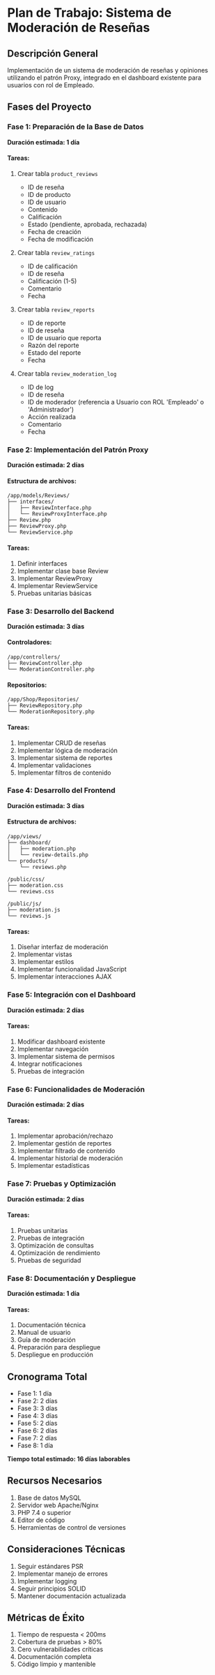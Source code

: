 # Plan de Trabajo: Sistema de Moderación de Reseñas

## Descripción General
Implementación de un sistema de moderación de reseñas y opiniones utilizando el patrón Proxy, integrado en el dashboard existente para usuarios con rol de Empleado.

## Fases del Proyecto

### Fase 1: Preparación de la Base de Datos
**Duración estimada: 1 día**

#### Tareas:
1. Crear tabla `product_reviews`
   - ID de reseña
   - ID de producto
   - ID de usuario
   - Contenido
   - Calificación
   - Estado (pendiente, aprobada, rechazada)
   - Fecha de creación
   - Fecha de modificación

2. Crear tabla `review_ratings`
   - ID de calificación
   - ID de reseña
   - Calificación (1-5)
   - Comentario
   - Fecha

3. Crear tabla `review_reports`
   - ID de reporte
   - ID de reseña
   - ID de usuario que reporta
   - Razón del reporte
   - Estado del reporte
   - Fecha

4. Crear tabla `review_moderation_log`
   - ID de log
   - ID de reseña
   - ID de moderador (referencia a Usuario con ROL 'Empleado' o 'Administrador')
   - Acción realizada
   - Comentario
   - Fecha

### Fase 2: Implementación del Patrón Proxy
**Duración estimada: 2 días**

#### Estructura de archivos:
```
/app/models/Reviews/
├── interfaces/
│   ├── ReviewInterface.php
│   └── ReviewProxyInterface.php
├── Review.php
├── ReviewProxy.php
└── ReviewService.php
```

#### Tareas:
1. Definir interfaces
2. Implementar clase base Review
3. Implementar ReviewProxy
4. Implementar ReviewService
5. Pruebas unitarias básicas

### Fase 3: Desarrollo del Backend
**Duración estimada: 3 días**

#### Controladores:
```
/app/controllers/
├── ReviewController.php
└── ModerationController.php
```

#### Repositorios:
```
/app/Shop/Repositories/
├── ReviewRepository.php
└── ModerationRepository.php
```

#### Tareas:
1. Implementar CRUD de reseñas
2. Implementar lógica de moderación
3. Implementar sistema de reportes
4. Implementar validaciones
5. Implementar filtros de contenido

### Fase 4: Desarrollo del Frontend
**Duración estimada: 3 días**

#### Estructura de archivos:
```
/app/views/
├── dashboard/
│   ├── moderation.php
│   └── review-details.php
└── products/
    └── reviews.php

/public/css/
├── moderation.css
└── reviews.css

/public/js/
├── moderation.js
└── reviews.js
```

#### Tareas:
1. Diseñar interfaz de moderación
2. Implementar vistas
3. Implementar estilos
4. Implementar funcionalidad JavaScript
5. Implementar interacciones AJAX

### Fase 5: Integración con el Dashboard
**Duración estimada: 2 días**

#### Tareas:
1. Modificar dashboard existente
2. Implementar navegación
3. Implementar sistema de permisos
4. Integrar notificaciones
5. Pruebas de integración

### Fase 6: Funcionalidades de Moderación
**Duración estimada: 2 días**

#### Tareas:
1. Implementar aprobación/rechazo
2. Implementar gestión de reportes
3. Implementar filtrado de contenido
4. Implementar historial de moderación
5. Implementar estadísticas

### Fase 7: Pruebas y Optimización
**Duración estimada: 2 días**

#### Tareas:
1. Pruebas unitarias
2. Pruebas de integración
3. Optimización de consultas
4. Optimización de rendimiento
5. Pruebas de seguridad

### Fase 8: Documentación y Despliegue
**Duración estimada: 1 día**

#### Tareas:
1. Documentación técnica
2. Manual de usuario
3. Guía de moderación
4. Preparación para despliegue
5. Despliegue en producción

## Cronograma Total
- Fase 1: 1 día
- Fase 2: 2 días
- Fase 3: 3 días
- Fase 4: 3 días
- Fase 5: 2 días
- Fase 6: 2 días
- Fase 7: 2 días
- Fase 8: 1 día

**Tiempo total estimado: 16 días laborables**

## Recursos Necesarios
1. Base de datos MySQL
2. Servidor web Apache/Nginx
3. PHP 7.4 o superior
4. Editor de código
5. Herramientas de control de versiones

## Consideraciones Técnicas
1. Seguir estándares PSR
2. Implementar manejo de errores
3. Implementar logging
4. Seguir principios SOLID
5. Mantener documentación actualizada

## Métricas de Éxito
1. Tiempo de respuesta < 200ms
2. Cobertura de pruebas > 80%
3. Cero vulnerabilidades críticas
4. Documentación completa
5. Código limpio y mantenible 
